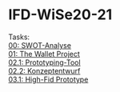 # IFD-WiSe20-21
Tasks:
<br>
<a href="https://elenafaller.github.io/IFD-WiSe20-21/Task00/task0.html" target="_blank"> 00: SWOT-Analyse </a>
<br>
<a href="https://elenafaller.github.io/IFD-WiSe20-21/Task01/01TheWalletProject.pdf" target="_blank"> 01: The Wallet Project </a>
<br>
<a href="https://elenafaller.github.io/IFD-WiSe20-21/Task02/task02.md" target="_blank"> 02.1: Prototyping-Tool </a>
<br>
<a href="https://elenafaller.github.io/IFD-WiSe20-21/Task02/Konzeptentwurf-2.2.pdf" target="_blank"> 02.2: Konzeptentwurf </a>
<br>
<a href="https://xd.adobe.com/view/39e7c8db-411d-42a4-a4ed-60615fda1c6d-6cb4/?fullscreen&hints=off" target="_blank"> 03.1: High-Fid Prototype </a>

